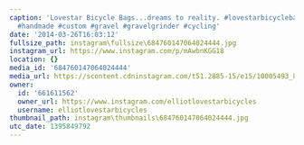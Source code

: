 ```yaml
---
caption: 'Lovestar Bicycle Bags...dreams to reality. #lovestarbicyclebags #bikepacking
  #handmade #custom #gravel #gravelgrinder #cycling'
date: '2014-03-26T16:03:12'
fullsize_path: instagram\fullsize\684760147064024444.jpg
instagram_url: https://www.instagram.com/p/mAwbnKGG18
location: {}
media_id: '684760147064024444'
media_url: https://scontent.cdninstagram.com/t51.2885-15/e15/10005493_832714090077751_590315140_n.jpg?ig_cache_key=Njg0NzYwMTQ3MDY0MDI0NDQ0.2
owner:
  id: '661611562'
  owner_url: https://www.instagram.com/elliotlovestarbicycles
  username: elliotlovestarbicycles
thumbnail_path: instagram\thumbnails\684760147064024444.jpg
utc_date: 1395849792
---
```

